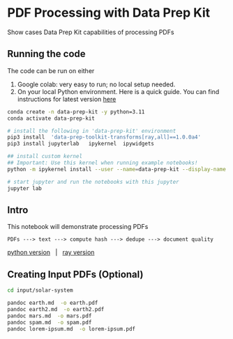 # PDF Processing with Data Prep Kit

Show cases Data Prep Kit capabilities of processing PDFs

## Running the code

The code can be run on either 

1.  Google colab: very easy to run; no local setup needed.
2.  On your local Python environment.  Here is a quick guide.  You can  find instructions for latest version [here](../../../README.md#-getting-started)

```bash
conda create -n data-prep-kit -y python=3.11
conda activate data-prep-kit

# install the following in 'data-prep-kit' environment
pip3 install  'data-prep-toolkit-transforms[ray,all]==1.0.0a4'
pip3 install jupyterlab   ipykernel  ipywidgets

## install custom kernel
## Important: Use this kernel when running example notebooks!
python -m ipykernel install --user --name=data-prep-kit --display-name "dataprepkit"

# start jupyter and run the notebooks with this jupyter
jupyter lab
```

## Intro

This notebook will demonstrate processing PDFs

`PDFs ---> text ---> compute hash ---> dedupe ---> document quality`

[python version](dpk_intro_1_python.ipynb)  &nbsp;   |   &nbsp;  [ray version](dpk_intro_1_ray.ipynb)


## Creating Input PDFs (Optional)

```bash
cd input/solar-system

pandoc earth.md  -o earth.pdf
pandoc earth2.md  -o earth2.pdf
pandoc mars.md  -o mars.pdf
pandoc spam.md  -o spam.pdf
pandoc lorem-ipsum.md  -o lorem-ipsum.pdf
```